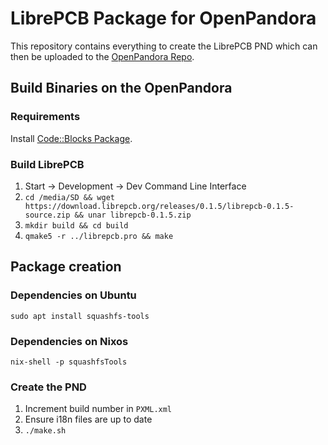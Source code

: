 # LibrePCB Package for OpenPandora

This repository contains everything to create the LibrePCB PND which can then be uploaded to the
[OpenPandora Repo](https://repo.openpandora.org/?page=detail&app=librepcb).

## Build Binaries on the OpenPandora

### Requirements

Install [Code::Blocks Package](http://repo.openpandora.org/?page=detail&app=codeblocks6022).

### Build LibrePCB

1. Start -> Development -> Dev Command Line Interface
2. `cd /media/SD && wget https://download.librepcb.org/releases/0.1.5/librepcb-0.1.5-source.zip && unar librepcb-0.1.5.zip`
3. `mkdir build && cd build`
4. `qmake5 -r ../librepcb.pro && make`


## Package creation

### Dependencies on Ubuntu

```
sudo apt install squashfs-tools
```

### Dependencies on Nixos

```
nix-shell -p squashfsTools
```

### Create the PND

1. Increment build number in `PXML.xml`
2. Ensure i18n files are up to date
3. `./make.sh`

